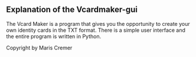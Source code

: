 Explanation of the Vcardmaker-gui
--------------------------------------------------------------------------------------------------------------
The Vcard Maker is a program that gives you the opportunity 
to create your own identity cards in the TXT format. 
There is a simple user interface and the entire program is written in Python.

Copyright by Maris Cremer
